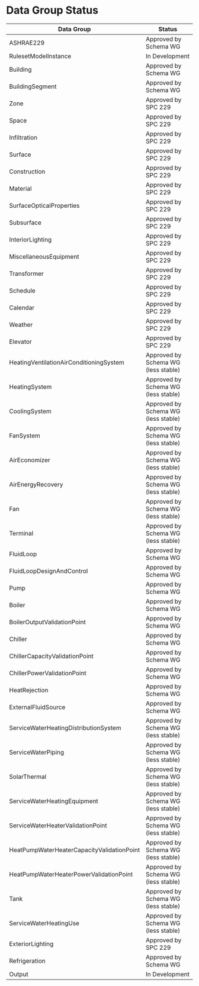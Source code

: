 # Data Group Status


| Data Group                                   | Status
|----------------------------------------------|---------------
| ASHRAE229                                    | Approved by Schema WG
| RulesetModelInstance                         | In Development
| Building                                     | Approved by Schema WG
| BuildingSegment                              | Approved by Schema WG
| Zone                                         | Approved by SPC 229
| Space                                        | Approved by SPC 229
| Infiltration                                 | Approved by SPC 229
| Surface                                      | Approved by SPC 229
| Construction                                 | Approved by SPC 229
| Material                                     | Approved by SPC 229
| SurfaceOpticalProperties                     | Approved by SPC 229
| Subsurface                                   | Approved by SPC 229
| InteriorLighting                             | Approved by SPC 229
| MiscellaneousEquipment                       | Approved by SPC 229
| Transformer                                  | Approved by SPC 229
| Schedule                                     | Approved by SPC 229
| Calendar                                     | Approved by SPC 229
| Weather                                      | Approved by SPC 229
| Elevator                                     | Approved by SPC 229
| HeatingVentilationAirConditioningSystem      | Approved by Schema WG (less stable)
| HeatingSystem                                | Approved by Schema WG (less stable)
| CoolingSystem                                | Approved by Schema WG (less stable)
| FanSystem                                    | Approved by Schema WG (less stable)
| AirEconomizer                                | Approved by Schema WG (less stable)
| AirEnergyRecovery                            | Approved by Schema WG (less stable)
| Fan                                          | Approved by Schema WG (less stable)
| Terminal                                     | Approved by Schema WG (less stable)
| FluidLoop                                    | Approved by Schema WG
| FluidLoopDesignAndControl                    | Approved by Schema WG
| Pump                                         | Approved by Schema WG
| Boiler                                       | Approved by Schema WG
| BoilerOutputValidationPoint                  | Approved by Schema WG
| Chiller                                      | Approved by Schema WG
| ChillerCapacityValidationPoint               | Approved by Schema WG
| ChillerPowerValidationPoint                  | Approved by Schema WG
| HeatRejection                                | Approved by Schema WG
| ExternalFluidSource                          | Approved by Schema WG
| ServiceWaterHeatingDistributionSystem        | Approved by Schema WG (less stable)
| ServiceWaterPiping                           | Approved by Schema WG (less stable)
| SolarThermal                                 | Approved by Schema WG (less stable)
| ServiceWaterHeatingEquipment                 | Approved by Schema WG (less stable)
| ServiceWaterHeaterValidationPoint            | Approved by Schema WG (less stable)
| HeatPumpWaterHeaterCapacityValidationPoint   | Approved by Schema WG (less stable)
| HeatPumpWaterHeaterPowerValidationPoint      | Approved by Schema WG (less stable)
| Tank                                         | Approved by Schema WG (less stable)
| ServiceWaterHeatingUse                       | Approved by Schema WG (less stable)
| ExteriorLighting                             | Approved by SPC 229
| Refrigeration                                | Approved by Schema WG
| Output                                       | In Development

